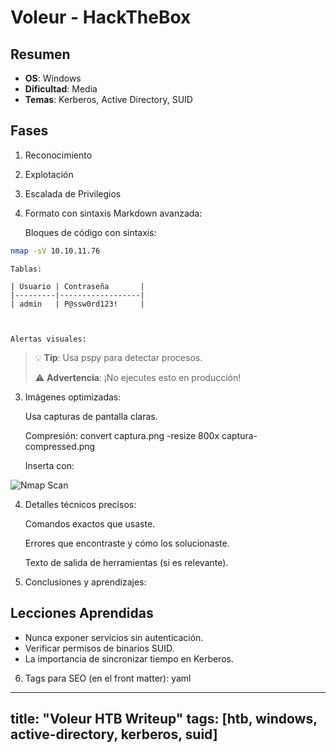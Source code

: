 # Voleur - HackTheBox

## Resumen
- **OS**: Windows
- **Dificultad**: Media
- **Temas**: Kerberos, Active Directory, SUID

## Fases
1. Reconocimiento
2. Explotación
3. Escalada de Privilegios



2. Formato con sintaxis Markdown avanzada:

    Bloques de código con sintaxis:
```bash
nmap -sV 10.10.11.76
```


    Tablas:

    | Usuario | Contraseña       |
    |---------|------------------|
    | admin   | P@ssw0rd123!     |



    Alertas visuales:

> 💡 **Tip**: Usa pspy para detectar procesos.
> 
> ⚠️ **Advertencia**: ¡No ejecutes esto en producción!



3. Imágenes optimizadas:

    Usa capturas de pantalla claras.

    Compresión: convert captura.png -resize 800x captura-compressed.png

    Inserta con:

![Nmap Scan](assets/images/nmap-scan.png)

4. Detalles técnicos precisos:

    Comandos exactos que usaste.

    Errores que encontraste y cómo los solucionaste.

    Texto de salida de herramientas (si es relevante).

5. Conclusiones y aprendizajes:

## Lecciones Aprendidas
- Nunca exponer servicios sin autenticación.
- Verificar permisos de binarios SUID.
- La importancia de sincronizar tiempo en Kerberos.

6. Tags para SEO (en el front matter):
yaml
---
title: "Voleur HTB Writeup"
tags: [htb, windows, active-directory, kerberos, suid]
---
